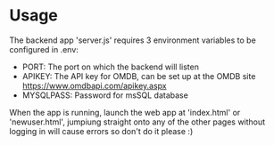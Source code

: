 # Usage
The backend app 'server.js' requires 3 environment variables to be configured in .env:

* PORT: The port on which the backend will listen
* APIKEY: The API key for OMDB, can be set up at the OMDB site https://www.omdbapi.com/apikey.aspx
* MYSQLPASS: Password for msSQL database

When the app is running, launch the web app at 'index.html' or 'newuser.html', jumpiung straight onto any of the other pages without logging in will cause errors so don't do it please :)
